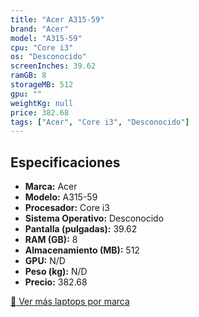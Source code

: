 ```yaml
---
title: "Acer A315-59"
brand: "Acer"
model: "A315-59"
cpu: "Core i3"
os: "Desconocido"
screenInches: 39.62
ramGB: 8
storageMB: 512
gpu: ""
weightKg: null
price: 382.68
tags: ["Acer", "Core i3", "Desconocido"]
---
```

## Especificaciones

- **Marca:** Acer
- **Modelo:** A315-59
- **Procesador:** Core i3
- **Sistema Operativo:** Desconocido
- **Pantalla (pulgadas):** 39.62
- **RAM (GB):** 8
- **Almacenamiento (MB):** 512
- **GPU:** N/D
- **Peso (kg):** N/D
- **Precio:** 382.68

[:rocket: Ver más laptops por marca](/brand/acer)
